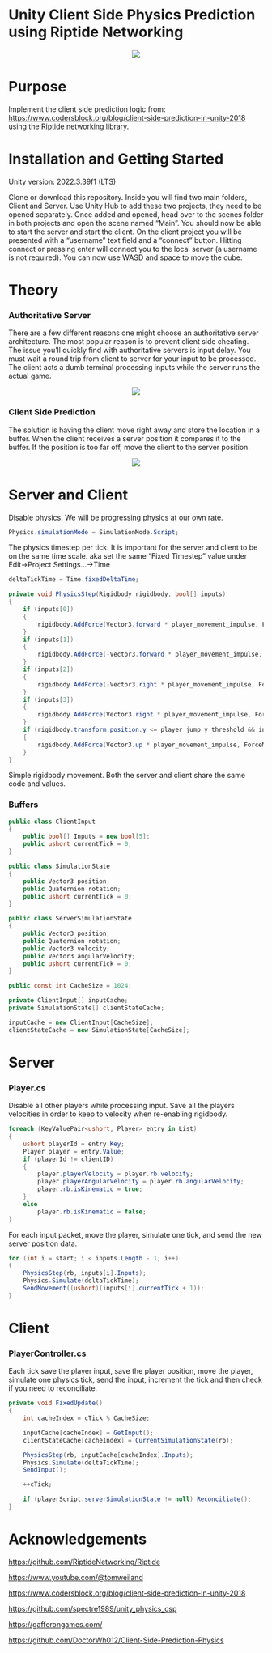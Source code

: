 # Unity Client Side Physics Prediction using Riptide Networking

<p align="center">
  <img src="extras/titleimg.gif" />
</p>

# Purpose

Implement the client side prediction logic from: https://www.codersblock.org/blog/client-side-prediction-in-unity-2018 using the [Riptide networking library](https://github.com/RiptideNetworking/Riptide).

# Installation and Getting Started

Unity version: 2022.3.39f1 (LTS)

Clone or download this repository. Inside you will find two main folders, Client and Server. Use Unity Hub to add these two projects, they need to be opened separately. Once added and opened, head over to the scenes folder in both projects and open the scene named “Main”. You should now be able to start the server and start the client. On the client project you will be presented with a “username” text field and a “connect” button. Hitting connect or pressing enter will connect you to the local server (a username is not required). You can now use WASD and space to move the cube.

# Theory

### Authoritative Server

There are a few different reasons one might choose an authoritative server architecture. The most popular reason is to prevent client side cheating. The issue you’ll quickly find with authoritative servers is input delay. You must wait a round trip from client to server for your input to be processed. The client acts a dumb terminal processing inputs while the server runs the actual game.

<p align="center">
  <img src="extras/serverAuth.png" />
</p>

### Client Side Prediction

The solution is having the client move right away and store the location in a buffer. When the client receives a server position it compares it to the buffer. If the position is too far off, move the client to the server position.

<p align="center">
  <img src="extras/clientSide.png" />
</p>

# Server and Client

Disable physics. We will be progressing physics at our own rate.

```cs
Physics.simulationMode = SimulationMode.Script;
```

The physics timestep per tick. It is important for the server and client to be on the same time scale. aka set the same “Fixed Timestep” value under Edit->Project Settings...->Time

```cs
deltaTickTime = Time.fixedDeltaTime;
```

```cs
private void PhysicsStep(Rigidbody rigidbody, bool[] inputs)
{
    if (inputs[0])
    {
        rigidbody.AddForce(Vector3.forward * player_movement_impulse, ForceMode.Impulse);
    }
    if (inputs[1])
    {
        rigidbody.AddForce(-Vector3.forward * player_movement_impulse, ForceMode.Impulse);
    }
    if (inputs[2])
    {
        rigidbody.AddForce(-Vector3.right * player_movement_impulse, ForceMode.Impulse);
    }
    if (inputs[3])
    {
        rigidbody.AddForce(Vector3.right * player_movement_impulse, ForceMode.Impulse);
    }
    if (rigidbody.transform.position.y <= player_jump_y_threshold && inputs[4])
    {
        rigidbody.AddForce(Vector3.up * player_movement_impulse, ForceMode.Impulse);
    }
}
```

Simple rigidbody movement. Both the server and client share the same code and values.

### Buffers

```cs
public class ClientInput
{
    public bool[] Inputs = new bool[5];
    public ushort currentTick = 0;
}
```

```cs
public class SimulationState
{
    public Vector3 position;
    public Quaternion rotation;
    public ushort currentTick = 0;
}
```

```cs
public class ServerSimulationState
{
    public Vector3 position;
    public Quaternion rotation;
    public Vector3 velocity;
    public Vector3 angularVelocity;
    public ushort currentTick = 0;
}
```

```cs
public const int CacheSize = 1024;

private ClientInput[] inputCache;
private SimulationState[] clientStateCache;

inputCache = new ClientInput[CacheSize];
clientStateCache = new SimulationState[CacheSize];
```

# Server

### Player.cs

Disable all other players while processing input. Save all the players velocities in order to keep to velocity when re-enabling rigidbody.

```cs
foreach (KeyValuePair<ushort, Player> entry in List)
{
    ushort playerId = entry.Key;
    Player player = entry.Value;
    if (playerId != clientID)
    {
        player.playerVelocity = player.rb.velocity;
        player.playerAngularVelocity = player.rb.angularVelocity;
        player.rb.isKinematic = true;
    }
    else
        player.rb.isKinematic = false;
}
```

For each input packet, move the player, simulate one tick, and send the new server position data.

```cs
for (int i = start; i < inputs.Length - 1; i++)
{
    PhysicsStep(rb, inputs[i].Inputs);
    Physics.Simulate(deltaTickTime);
    SendMovement((ushort)(inputs[i].currentTick + 1));
}
```

# Client

### PlayerController.cs

Each tick save the player input, save the player position, move the player, simulate one physics tick, send the input, increment the tick and then check if you need to reconciliate.

```cs
private void FixedUpdate()
{
    int cacheIndex = cTick % CacheSize;

    inputCache[cacheIndex] = GetInput();
    clientStateCache[cacheIndex] = CurrentSimulationState(rb);

    PhysicsStep(rb, inputCache[cacheIndex].Inputs);
    Physics.Simulate(deltaTickTime);
    SendInput();

    ++cTick;

    if (playerScript.serverSimulationState != null) Reconciliate();
}
```

# Acknowledgements

https://github.com/RiptideNetworking/Riptide

https://www.youtube.com/@tomweiland

https://www.codersblock.org/blog/client-side-prediction-in-unity-2018

https://github.com/spectre1989/unity_physics_csp

https://gafferongames.com/

https://github.com/DoctorWh012/Client-Side-Prediction-Physics
